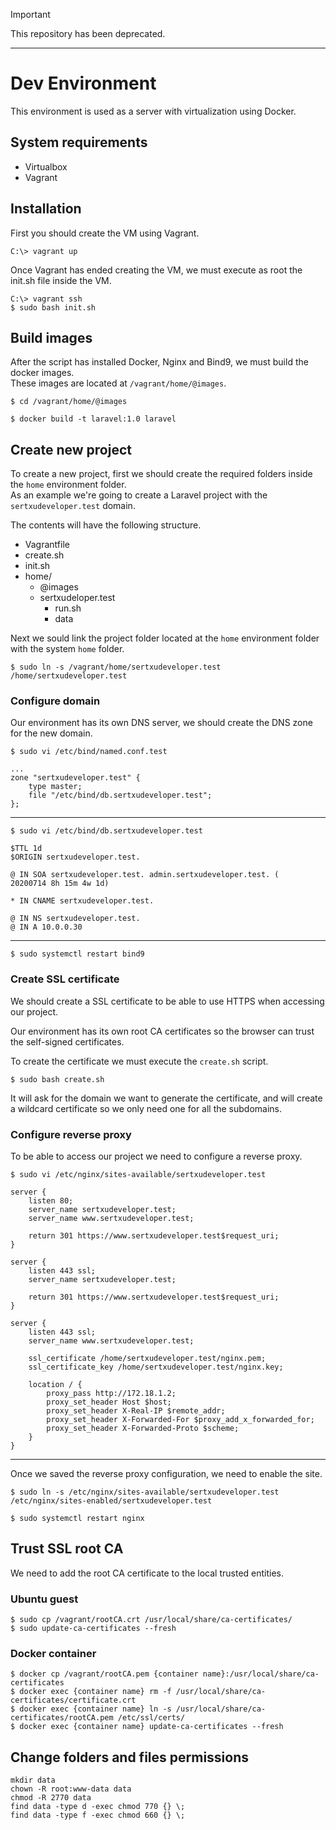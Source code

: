 > [!IMPORTANT]
> This repository has been deprecated.

---

# Dev Environment

This environment is used as a server with virtualization using Docker.

## System requirements

- Virtualbox
- Vagrant

## Installation

First you should create the VM using Vagrant.

```
C:\> vagrant up
```

Once Vagrant has ended creating the VM, we must execute as root the init.sh file inside the VM.

```
C:\> vagrant ssh
$ sudo bash init.sh
```

## Build images

After the script has installed Docker, Nginx and Bind9, we must build the docker images.<br>
These images are located at `/vagrant/home/@images`.

```
$ cd /vagrant/home/@images

$ docker build -t laravel:1.0 laravel
```


## Create new project

To create a new project, first we should create the required folders inside the `home` environment folder.<br>
As an example we're going to create a Laravel project with the `sertxudeveloper.test` domain.

The contents will have the following structure.

- Vagrantfile
- create.sh
- init.sh
- home/
  - @images
  - sertxudeloper.test
    - run.sh
    - data

Next we sould link the project folder located at the `home` environment folder with the system `home` folder.

```
$ sudo ln -s /vagrant/home/sertxudeveloper.test /home/sertxudeveloper.test
```

### Configure domain

Our environment has its own DNS server, we should create the DNS zone for the new domain.

```
$ sudo vi /etc/bind/named.conf.test
```

```
...
zone "sertxudeveloper.test" {
    type master;
    file "/etc/bind/db.sertxudeveloper.test";
};
```

-----

```
$ sudo vi /etc/bind/db.sertxudeveloper.test
```

```
$TTL 1d
$ORIGIN sertxudeveloper.test.

@ IN SOA sertxudeveloper.test. admin.sertxudeveloper.test. (
20200714 8h 15m 4w 1d)

* IN CNAME sertxudeveloper.test.

@ IN NS sertxudeveloper.test.
@ IN A 10.0.0.30
```

-----

```
$ sudo systemctl restart bind9
```

### Create SSL certificate

We should create a SSL certificate to be able to use HTTPS when accessing our project.

Our environment has its own root CA certificates so the browser can trust the self-signed certificates.

To create the certificate we must execute the `create.sh` script.

```
$ sudo bash create.sh
```

It will ask for the domain we want to generate the certificate, and will create a wildcard certificate so we only need one for all the subdomains.


### Configure reverse proxy

To be able to access our project we need to configure a reverse proxy.

```
$ sudo vi /etc/nginx/sites-available/sertxudeveloper.test
```

```nginx
server {
    listen 80;
    server_name sertxudeveloper.test;
    server_name www.sertxudeveloper.test;

    return 301 https://www.sertxudeveloper.test$request_uri;
}

server {
    listen 443 ssl;
    server_name sertxudeveloper.test;

    return 301 https://www.sertxudeveloper.test$request_uri;
}

server {
    listen 443 ssl;
    server_name www.sertxudeveloper.test;

    ssl_certificate /home/sertxudeveloper.test/nginx.pem;
    ssl_certificate_key /home/sertxudeveloper.test/nginx.key;

    location / {
        proxy_pass http://172.18.1.2;
        proxy_set_header Host $host;
        proxy_set_header X-Real-IP $remote_addr;
        proxy_set_header X-Forwarded-For $proxy_add_x_forwarded_for;
        proxy_set_header X-Forwarded-Proto $scheme;
    }
}
```

-----

Once we saved the reverse proxy configuration, we need to enable the site.

```
$ sudo ln -s /etc/nginx/sites-available/sertxudeveloper.test /etc/nginx/sites-enabled/sertxudeveloper.test
```

```
$ sudo systemctl restart nginx
```

## Trust SSL root CA

We need to add the root CA certificate to the local trusted entities.

### Ubuntu guest

```
$ sudo cp /vagrant/rootCA.crt /usr/local/share/ca-certificates/
$ sudo update-ca-certificates --fresh
```

### Docker container

```
$ docker cp /vagrant/rootCA.pem {container name}:/usr/local/share/ca-certificates
$ docker exec {container name} rm -f /usr/local/share/ca-certificates/certificate.crt
$ docker exec {container name} ln -s /usr/local/share/ca-certificates/rootCA.pem /etc/ssl/certs/
$ docker exec {container name} update-ca-certificates --fresh
```

## Change folders and files permissions

```
mkdir data
chown -R root:www-data data
chmod -R 2770 data
find data -type d -exec chmod 770 {} \;
find data -type f -exec chmod 660 {} \;
```

